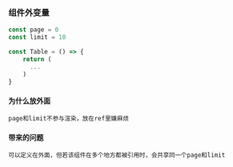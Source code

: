 ### 组件外变量

```js
const page = 0
const limit = 10

const Table = () => {
    return (
      ...
    )
}
```

#### 为什么放外面

```js
page和limit不参与渲染，放在ref里嫌麻烦
```

#### 带来的问题

```js
可以定义在外面，但若该组件在多个地方都被引用时，会共享同一个page和limit
```

